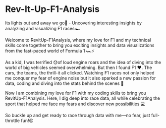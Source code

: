 # Rev-It-Up-F1-Analysis
Its lights out and away we go🚦 - Uncovering interesting insights by analyzing and visualizing F1 races🏎️

Welcome to RevitUp-F1Analysis, where my love for F1 and my technical skills come together to bring you exciting insights and data visualizations from the fast-paced world of Formula 1 🏎️⚡

As a kid, I was terrified 😓of loud engine roars and the idea of diving into the world of big vehicles seemed overwhelming. But then I found F1 ❤️. The cars, the teams, the thrill-it all clicked. Watching F1 races not only helped me conquer my fear of engine noise but it also sparked a new passion for data, coding and diving into the stats behind the scenes 🏁

Now I am combining my love for F1 with my coding skills to bring you RevitUp-F1Analysis. Here, I dig deep into race data, all while celebrating the sport that helped me face my fears and discover new possibilities 💻

So buckle up  and get ready to race through data with me—no fear, just full-throttle fun!😍
